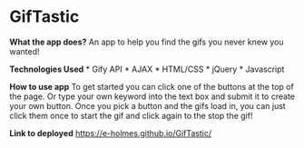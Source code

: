 # GifTastic

**What the app does?**
An app to help you find the gifs you never knew you wanted!

**Technologies Used**
    *  Gify API
    *  AJAX
    * HTML/CSS
    * jQuery
    * Javascript

**How to use app**
To get started you can click one of the buttons at the top of the page. Or type your own keyword into the text box and submit it to create your own button. Once you pick a button and the gifs load in, you can just click them once to start the gif and click again to the stop the gif!

**Link to deployed**
https://e-holmes.github.io/GifTastic/

